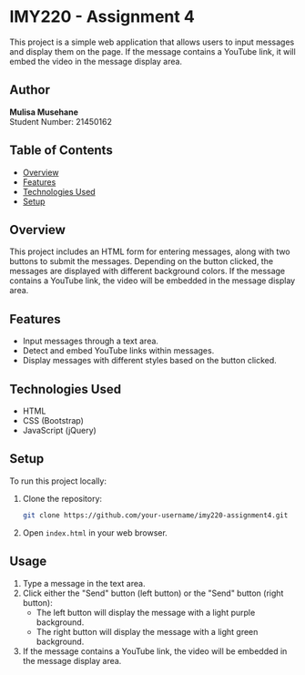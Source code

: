 # IMY220 - Assignment 4

This project is a simple web application that allows users to input messages and display them on the page. If the message contains a YouTube link, it will embed the video in the message display area.

## Author

**Mulisa Musehane**  
Student Number: 21450162

## Table of Contents

- [Overview](#overview)
- [Features](#features)
- [Technologies Used](#technologies-used)
- [Setup](#setup)

## Overview

This project includes an HTML form for entering messages, along with two buttons to submit the messages. Depending on the button clicked, the messages are displayed with different background colors. If the message contains a YouTube link, the video will be embedded in the message display area.

## Features

- Input messages through a text area.
- Detect and embed YouTube links within messages.
- Display messages with different styles based on the button clicked.

## Technologies Used

- HTML
- CSS (Bootstrap)
- JavaScript (jQuery)

## Setup

To run this project locally:

1. Clone the repository:
    ```sh
    git clone https://github.com/your-username/imy220-assignment4.git
    ```
2. Open `index.html` in your web browser.

## Usage

1. Type a message in the text area.
2. Click either the "Send" button (left button) or the "Send" button (right button):
    - The left button will display the message with a light purple background.
    - The right button will display the message with a light green background.
3. If the message contains a YouTube link, the video will be embedded in the message display area.
